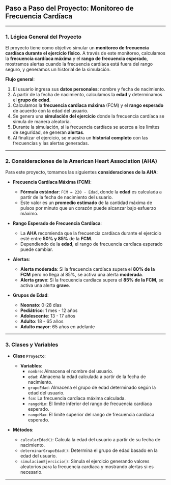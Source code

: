 
## **Paso a Paso del Proyecto: Monitoreo de Frecuencia Cardíaca**

---

### **1. Lógica General del Proyecto**

El proyecto tiene como objetivo simular un **monitoreo de frecuencia cardíaca durante el ejercicio físico**. A través de este monitoreo, calculamos la **frecuencia cardíaca máxima** y el **rango de frecuencia esperado**, mostramos alertas cuando la frecuencia cardíaca está fuera del rango seguro, y generamos un historial de la simulación.

**Flujo general**:

1. El usuario ingresa sus **datos personales**: nombre y fecha de nacimiento.
2. A partir de la fecha de nacimiento, calculamos la **edad** y determinamos el **grupo de edad**.
3. Calculamos la **frecuencia cardíaca máxima** (FCM) y el **rango esperado** de acuerdo con la edad del usuario.
4. Se genera una **simulación del ejercicio** donde la frecuencia cardíaca se simula de manera aleatoria.
5. Durante la simulación, si la frecuencia cardíaca se acerca a los límites de seguridad, se generan **alertas**.
6. Al finalizar el ejercicio, se muestra un **historial completo** con las frecuencias y las alertas generadas.

---

### **2. Consideraciones de la American Heart Association (AHA)**

Para este proyecto, tomamos las siguientes **consideraciones de la AHA**:

- **Frecuencia Cardíaca Máxima (FCM)**:
  - **Fórmula estándar**: `FCM = 220 - Edad`, donde la **edad** es calculada a partir de la fecha de nacimiento del usuario.
  - Este valor es un **promedio estimado** de la cantidad máxima de pulsos por minuto que un corazón puede alcanzar bajo esfuerzo máximo.

- **Rango Esperado de Frecuencia Cardíaca**:
  - La **AHA** recomienda que la frecuencia cardíaca durante el ejercicio esté entre **50% y 85%** de la **FCM**.
  - Dependiendo de la **edad**, el rango de frecuencia cardíaca esperado puede cambiar.

- **Alertas**:
  - **Alerta moderada**: Si la frecuencia cardíaca supera el **80% de la FCM** pero no llega al 85%, se activa una alerta **moderada**.
  - **Alerta grave**: Si la frecuencia cardíaca supera el **85% de la FCM**, se activa una alerta **grave**.

- **Grupos de Edad**:
  - **Neonato**: 0-28 días
  - **Pediátrico**: 1 mes - 12 años
  - **Adolescente**: 13 - 17 años
  - **Adulto**: 18 - 65 años
  - **Adulto mayor**: 65 años en adelante

---

### **3. Clases y Variables**

- **Clase `Proyecto`**:
  - **Variables**:
    - `nombre`: Almacena el nombre del usuario.
    - `edad`: Almacena la edad calculada a partir de la fecha de nacimiento.
    - `grupoEdad`: Almacena el grupo de edad determinado según la edad del usuario.
    - `fcm`: La frecuencia cardíaca máxima calculada.
    - `rangoMin`: El límite inferior del rango de frecuencia cardíaca esperado.
    - `rangoMax`: El límite superior del rango de frecuencia cardíaca esperado.

- **Métodos**:
  - `calcularEdad()`: Calcula la edad del usuario a partir de su fecha de nacimiento.
  - `determinarGrupoEdad()`: Determina el grupo de edad basado en la edad del usuario.
  - `simulacionEjercicio()`: Simula el ejercicio generando valores aleatorios para la frecuencia cardíaca y mostrando alertas si es necesario.

---

